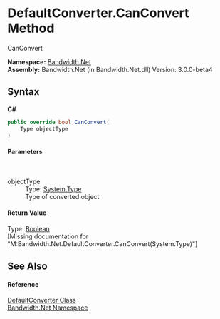 ﻿# DefaultConverter.CanConvert Method 
 

CanConvert

**Namespace:**&nbsp;<a href ="N_Bandwidth_Net.md">Bandwidth.Net</a><br />**Assembly:**&nbsp;Bandwidth.Net (in Bandwidth.Net.dll) Version: 3.0.0-beta4

## Syntax

**C#**<br />
``` C#
public override bool CanConvert(
	Type objectType
)
```


#### Parameters
&nbsp;<dl><dt>objectType</dt><dd>Type: <a href="http://msdn2.microsoft.com/en-us/library/42892f65" target="_blank">System.Type</a><br />Type of converted object</dd></dl>

#### Return Value
Type: <a href="http://msdn2.microsoft.com/en-us/library/a28wyd50" target="_blank">Boolean</a><br />\[Missing <returns> documentation for "M:Bandwidth.Net.DefaultConverter.CanConvert(System.Type)"\]

## See Also


#### Reference
<a href ="T_Bandwidth_Net_DefaultConverter.md">DefaultConverter Class</a><br /><a href ="N_Bandwidth_Net.md">Bandwidth.Net Namespace</a><br />